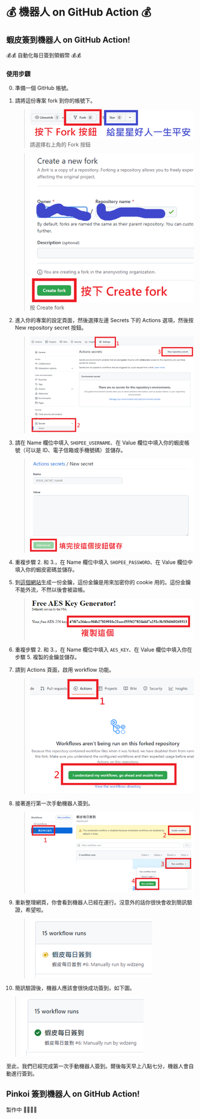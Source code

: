 # 💰 機器人 on GitHub Action 💰

## 蝦皮簽到機器人 on GitHub Action!

💰💰 自動化每日簽到領蝦幣 💰💰

### 使用步驟

0. 準備一個 GitHub 帳號。

1. 請將這份專案 fork 到你的帳號下。

   > ![fork](img/fork-1.png)
   >  請選擇右上角的 Fork 按鈕

   > ![fork](img/fork-2.png)
   > 按 Create fork

2. 進入你的專案的設定頁面，然後選擇左邊 Secrets 下的 Actions 選項，然後按 New repository secret 按鈕。

   > ![secrets](img/secrets-1.png)

3. 請在 Name 欄位中填入 `SHOPEE_USERNAME`、在 Value 欄位中填入你的蝦皮帳號（可以是 ID、電子信箱或手機號碼）並儲存。

   > ![secrets](img/secrets-2.png)

4. 重複步驟 2. 和 3.，在 Name 欄位中填入 `SHOPEE_PASSWORD`、在 Value 欄位中填入你的蝦皮密碼並儲存。

5. 到[這個網站](https://freeaeskey.xyz/)生成一份金鑰，這份金鑰是用來加密你的 cookie 用的。這份金鑰不能外流，不然以後會被盜帳。

   > ![aes-key](img/aeskey.png)

6. 重複步驟 2. 和 3.，在 Name 欄位中填入 `AES_KEY`、在 Value 欄位中填入你在步驟 5. 複製的金鑰並儲存。

7. 請到 Actions 頁面，啟用 workflow 功能。

   > ![workflow](img/workflow-0.png)

8. 接著進行第一次手動機器人簽到。

   > ![workflow](img/workflow-1.png)

9. 重新整理網頁，你會看到機器人已經在運行。沒意外的話你很快會收到簡訊驗證，希望啦。

   > ![workflow](img/workflow-2.png)

10. 簡訊驗證後，機器人應該會很快成功簽到，如下圖。

   > ![workflow](img/workflow-3.png)

至此，我們已經完成第一次手動機器人簽到。爾後每天早上八點七分，機器人會自動進行簽到。

## Pinkoi 簽到機器人 on GitHub Action!

製作中 🏄‍♂️🏄‍♂️
